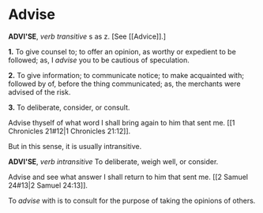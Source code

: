 # Advise

**ADVI'SE**, _verb transitive_ s as z. \[See [[Advice]].\]

**1.** To give counsel to; to offer an opinion, as worthy or expedient to be followed; as, I _advise_ you to be cautious of speculation.

**2.** To give information; to communicate notice; to make acquainted with; followed by of, before the thing communicated; as, the merchants were advised of the risk.

**3.** To deliberate, consider, or consult.

Advise thyself of what word I shall bring again to him that sent me. [[1 Chronicles 21#12|1 Chronicles 21:12]].

But in this sense, it is usually intransitive.

**ADVI'SE**, _verb intransitive_ To deliberate, weigh well, or consider.

Advise and see what answer I shall return to him that sent me. [[2 Samuel 24#13|2 Samuel 24:13]].

To _advise_ with is to consult for the purpose of taking the opinions of others.